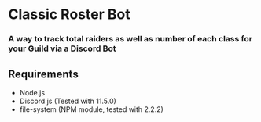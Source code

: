 # Classic Roster Bot
### A way to track total raiders as well as number of each class for your Guild via a Discord Bot

## Requirements
- Node.js
- Discord.js (Tested with 11.5.0)
- file-system (NPM module, tested with 2.2.2)
